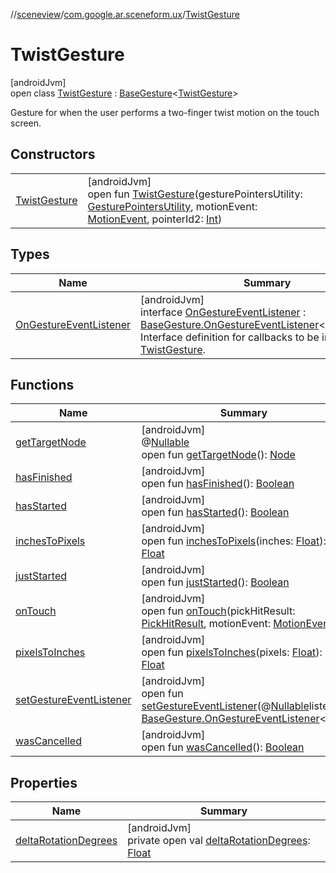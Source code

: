 //[sceneview](../../../index.md)/[com.google.ar.sceneform.ux](../index.md)/[TwistGesture](index.md)

# TwistGesture

[androidJvm]\
open class [TwistGesture](index.md) : [BaseGesture](../-base-gesture/index.md)&lt;[TwistGesture](index.md)&gt; 

Gesture for when the user performs a two-finger twist motion on the touch screen.

## Constructors

| | |
|---|---|
| [TwistGesture](-twist-gesture.md) | [androidJvm]<br>open fun [TwistGesture](-twist-gesture.md)(gesturePointersUtility: [GesturePointersUtility](../-gesture-pointers-utility/index.md), motionEvent: [MotionEvent](https://developer.android.com/reference/kotlin/android/view/MotionEvent.html), pointerId2: [Int](https://kotlinlang.org/api/latest/jvm/stdlib/kotlin/-int/index.html)) |

## Types

| Name | Summary |
|---|---|
| [OnGestureEventListener](-on-gesture-event-listener/index.md) | [androidJvm]<br>interface [OnGestureEventListener](-on-gesture-event-listener/index.md) : [BaseGesture.OnGestureEventListener](../-base-gesture/-on-gesture-event-listener/index.md)&lt;[TwistGesture](index.md)&gt; <br>Interface definition for callbacks to be invoked by a [TwistGesture](index.md). |

## Functions

| Name | Summary |
|---|---|
| [getTargetNode](index.md#1898333764%2FFunctions%2F-1571379623) | [androidJvm]<br>@[Nullable](https://developer.android.com/reference/kotlin/androidx/annotation/Nullable.html)<br>open fun [getTargetNode](index.md#1898333764%2FFunctions%2F-1571379623)(): [Node](../../io.github.sceneview.node/-node/index.md) |
| [hasFinished](../-base-gesture/has-finished.md) | [androidJvm]<br>open fun [hasFinished](../-base-gesture/has-finished.md)(): [Boolean](https://kotlinlang.org/api/latest/jvm/stdlib/kotlin/-boolean/index.html) |
| [hasStarted](../-base-gesture/has-started.md) | [androidJvm]<br>open fun [hasStarted](../-base-gesture/has-started.md)(): [Boolean](https://kotlinlang.org/api/latest/jvm/stdlib/kotlin/-boolean/index.html) |
| [inchesToPixels](../-base-gesture/inches-to-pixels.md) | [androidJvm]<br>open fun [inchesToPixels](../-base-gesture/inches-to-pixels.md)(inches: [Float](https://kotlinlang.org/api/latest/jvm/stdlib/kotlin/-float/index.html)): [Float](https://kotlinlang.org/api/latest/jvm/stdlib/kotlin/-float/index.html) |
| [justStarted](../-base-gesture/just-started.md) | [androidJvm]<br>open fun [justStarted](../-base-gesture/just-started.md)(): [Boolean](https://kotlinlang.org/api/latest/jvm/stdlib/kotlin/-boolean/index.html) |
| [onTouch](../-base-gesture/on-touch.md) | [androidJvm]<br>open fun [onTouch](../-base-gesture/on-touch.md)(pickHitResult: [PickHitResult](../../com.google.ar.sceneform/-pick-hit-result/index.md), motionEvent: [MotionEvent](https://developer.android.com/reference/kotlin/android/view/MotionEvent.html)) |
| [pixelsToInches](../-base-gesture/pixels-to-inches.md) | [androidJvm]<br>open fun [pixelsToInches](../-base-gesture/pixels-to-inches.md)(pixels: [Float](https://kotlinlang.org/api/latest/jvm/stdlib/kotlin/-float/index.html)): [Float](https://kotlinlang.org/api/latest/jvm/stdlib/kotlin/-float/index.html) |
| [setGestureEventListener](../-base-gesture/set-gesture-event-listener.md) | [androidJvm]<br>open fun [setGestureEventListener](../-base-gesture/set-gesture-event-listener.md)(@[Nullable](https://developer.android.com/reference/kotlin/androidx/annotation/Nullable.html)listener: [BaseGesture.OnGestureEventListener](../-base-gesture/-on-gesture-event-listener/index.md)&lt;[T](../../com.google.ar.sceneform.collision/-collision-system/raycast-all.md)&gt;) |
| [wasCancelled](../-base-gesture/was-cancelled.md) | [androidJvm]<br>open fun [wasCancelled](../-base-gesture/was-cancelled.md)(): [Boolean](https://kotlinlang.org/api/latest/jvm/stdlib/kotlin/-boolean/index.html) |

## Properties

| Name | Summary |
|---|---|
| [deltaRotationDegrees](delta-rotation-degrees.md) | [androidJvm]<br>private open val [deltaRotationDegrees](delta-rotation-degrees.md): [Float](https://kotlinlang.org/api/latest/jvm/stdlib/kotlin/-float/index.html) |
